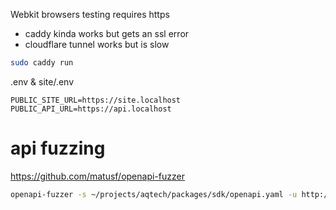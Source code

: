 Webkit browsers testing requires https

- caddy kinda works but gets an ssl error
- cloudflare tunnel works but is slow

```bash
sudo caddy run
```

.env & site/.env

```.env
PUBLIC_SITE_URL=https://site.localhost
PUBLIC_API_URL=https://api.localhost
```

# api fuzzing

https://github.com/matusf/openapi-fuzzer

```bash
openapi-fuzzer -s ~/projects/aqtech/packages/sdk/openapi.yaml -u http://localhost:3002 -H 'x-role-id: e82bdce2-03b6-40aa-9e00-0d95b55b772d' -H 'Authorization: Bearer eyJhbGciOiJSUzI1NiIsInR5cCI6IkpXVCIsImtpZCI6ImVvSmoxaGxCdWhZZFh0NmN5bTZtMyJ9.eyJodHRwczovL2xldGFuZC5iZS9lbWFpbCI6Im9yZy5kZW1vQG1haWx0aGluay5uZXQiLCJodHRwczovL2xldGFuZC5iZS9yb2xlcyI6W10sImh0dHBzOi8vbGV0YW5kLmJlL2FwcE1ldGFkYXRhIjp7fSwiaXNzIjoiaHR0cHM6Ly9kZXYtZWVodmhkcDIuZXUuYXV0aDAuY29tLyIsInN1YiI6ImF1dGgwfDYyZTE0MzkyYTE0OWIyNzZkZDE3N2QzZiIsImF1ZCI6WyJsZXRhbmQuYmUvYXBpIiwiaHR0cHM6Ly9kZXYtZWVodmhkcDIuZXUuYXV0aDAuY29tL3VzZXJpbmZvIl0sImlhdCI6MTY2MjQwOTI1NSwiZXhwIjoxNjYyNDk1NjU1LCJhenAiOiJ6Nm9xeU91UExhbzZYaEplQ2plOXRaOFpiaUphNXpjdCIsInNjb3BlIjoib3BlbmlkIHByb2ZpbGUgZW1haWwifQ.mKuILun9JtMAQMgaUNao2l846jvjEn0guthfEgUZnGHLdpffhwCHKa7Geco8oQ1bMicHrzya3eA-kDcfbxgcVomPd_IeqiGvK6HmG0n3-2LEMW90YIrvlVLu1M8zEDa1v-EG7h9DZ9gWhyM-f1UpagLCuVRpidxFHa-6aW3juCjY5-Fo14fKNGwJvdQ2U_YkE-6aceMeZ5-bQ9Jxa3a-hR8xJJGHT6andaNymClLhxCnVMI_E2YrOBjEN9VxCHmFSdJzVvaa-GFnkQcCUCroXAOCGpIsWrwpOrAXP10G9TZ_mgY3pNg74QoLBO_dIcofG2wOJT0Ybd2RGFQ24Acijg'
```
